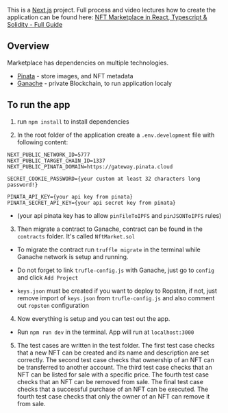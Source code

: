 This is a [Next.js](https://nextjs.org/) project. Full process and video lectures how to create the application can be found here: [NFT Marketplace in React, Typescript & Solidity - Full Guide
](https://academy.eincode.com/courses/nft-marketplace-in-react-js-next-typescript-full-guide)

## Overview

Marketplace has dependencies on multiple technologies.

* [Pinata](https://app.pinata.cloud/) - store images, and NFT metadata
* [Ganache](https://trufflesuite.com/ganache/) - private Blockchain, to run application localy

## To run the app
1. run `npm install` to install dependencies

2. In the root folder of the application create a `.env.development` file with following content:

```
NEXT_PUBLIC_NETWORK_ID=5777
NEXT_PUBLIC_TARGET_CHAIN_ID=1337
NEXT_PUBLIC_PINATA_DOMAIN=https://gateway.pinata.cloud

SECRET_COOKIE_PASSWORD={your custom at least 32 characters long password!}

PINATA_API_KEY={your api key from pinata}
PINATA_SECRET_API_KEY={your api secret key from pinata}
```
* (your api pinata key has to allow `pinFileToIPFS` and `pinJSONToIPFS` rules)

3. Then migrate a contract to Ganache, contract can be found in the `contracts` folder. It's called `NftMarket.sol`

* To migrate the contract run `truffle migrate` in the terminal while Ganache network is setup and running.

* Do not forget to link `trufle-config.js` with Ganache, just go to `config` and click `Add Project`

* `keys.json` must be created if you want to deploy to Ropsten, if not, just remove import of `keys.json` from `trufle-config.js` and also comment out `ropsten` configuration

4. Now everything is setup and you can test out the app.

* Run `npm run dev` in the terminal. App will run at `localhost:3000`

5. The test cases are written in the test folder. The first test case checks that a new NFT can be created and its name and description are set correctly. The second test case checks that ownership of an NFT can be transferred to another account. The third test case checks that an NFT can be listed for sale with a specific price. The fourth test case checks that an NFT can be removed from sale. The final test case checks that a successful purchase of an NFT can be executed. The fourth test case checks that only the owner of an NFT can remove it from sale.
